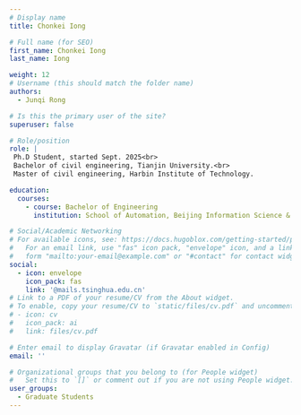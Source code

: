 ```yaml
---
# Display name
title: Chonkei Iong

# Full name (for SEO)
first_name: Chonkei Iong 
last_name: Iong 

weight: 12
# Username (this should match the folder name)
authors:
  - Junqi Rong

# Is this the primary user of the site?
superuser: false

# Role/position
role: |
 Ph.D Student, started Sept. 2025<br>
 Bachelor of civil engineering, Tianjin University.<br>
 Master of civil engineering, Harbin Institute of Technology.

education:
  courses:
    - course: Bachelor of Engineering
      institution: School of Automation, Beijing Information Science & Technology University

# Social/Academic Networking
# For available icons, see: https://docs.hugoblox.com/getting-started/page-builder/#icons
#   For an email link, use "fas" icon pack, "envelope" icon, and a link in the
#   form "mailto:your-email@example.com" or "#contact" for contact widget.
social:
  - icon: envelope
    icon_pack: fas
    link: '@mails.tsinghua.edu.cn'
# Link to a PDF of your resume/CV from the About widget.
# To enable, copy your resume/CV to `static/files/cv.pdf` and uncomment the lines below.
# - icon: cv
#   icon_pack: ai
#   link: files/cv.pdf

# Enter email to display Gravatar (if Gravatar enabled in Config)
email: ''

# Organizational groups that you belong to (for People widget)
#   Set this to `[]` or comment out if you are not using People widget.
user_groups:
  - Graduate Students
---
```

